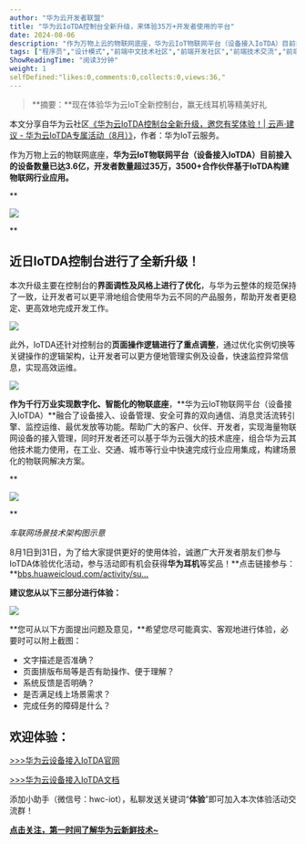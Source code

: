 ```yaml
---
author: "华为云开发者联盟"
title: "华为云IoTDA控制台全新升级，来体验35万+开发者使用的平台"
date: 2024-08-06
description: "作为万物上云的物联网底座，华为云IoT物联网平台（设备接入IoTDA）目前接入的设备数量已达36亿，开发者数量超过35万，3500+合作伙伴基于IoTDA构建物联网行业应用。"
tags: ["程序员","设计模式","前端中文技术社区","前端开发社区","前端技术交流","前端框架教程","JavaScript 学习资源","CSS 技巧与最佳实践","HTML5 最新动态","前端工程师职业发展","开源前端项目","前端技术趋势"]
ShowReadingTime: "阅读3分钟"
weight: 1
selfDefined:"likes:0,comments:0,collects:0,views:36,"
---
```

> \*\*摘要：\*\*现在体验华为云IoT全新控制台，赢无线耳机等精美好礼

本文分享自华为云社区[《华为云IoTDA控制台全新升级，邀您有奖体验！| 云声·建议 - 华为云IoTDA专属活动（8月）》](https://link.juejin.cn?target=https%3A%2F%2Fbbs.huaweicloud.com%2Fblogs%2F431951%3Futm_source%3D51cto%26utm_medium%3Dbbs-ex%26utm_campaign%3Dother%26utm_content%3Dcontent "https://bbs.huaweicloud.com/blogs/431951?utm_source=51cto&utm_medium=bbs-ex&utm_campaign=other&utm_content=content")，作者：华为IoT云服务。

作为万物上云的物联网底座，**华为云IoT物联网平台（设备接入IoTDA）目前接入的设备数量已达3.6亿，开发者数量超过35万，3500+合作伙伴基于IoTDA构建物联网行业应用。**

\*\*

![](/images/jueJin/ee04f993012347a.png)

\*\*

近日IoTDA控制台进行了全新升级！
------------------

本次升级主要在控制台的**界面调性及风格上进行了优化**，与华为云整体的规范保持了一致，让开发者可以更平滑地组合使用华为云不同的产品服务，帮助开发者更稳定、更高效地完成开发工作。

![](/images/jueJin/v2-ce05775e83ed.png)

此外，IoTDA还针对控制台的**页面操作逻辑进行了重点调整**，通过优化实例切换等关键操作的逻辑架构，让开发者可以更方便地管理实例及设备，快速监控异常信息，实现高效运维。

![](/images/jueJin/v2-99340baaf99b.png)

**作为千行万业实现数字化、智能化的物联底座**，\*\*华为云IoT物联网平台（设备接入IoTDA）\*\*融合了设备接入、设备管理、安全可靠的双向通信、消息灵活流转引擎、监控运维、最优发放等功能。帮助广大的客户、伙伴、开发者，实现海量物联网设备的接入管理，同时开发者还可以基于华为云强大的技术底座，组合华为云其他技术能力使用，在工业、交通、城市等行业中快速完成行业应用集成，构建场景化的物联网解决方案。

\*\*

![](/images/jueJin/v2-945b8fc00ef2.png)

\*\*

_车联网场景技术架构图示意_

8月1日到31日，为了给大家提供更好的使用体验，诚邀广大开发者朋友们参与IoTDA体验优化活动，参与活动即有机会获得**华为耳机**等奖品！\*\*点击链接参与：\*\*[bbs.huaweicloud.com/activity/su…](https://link.juejin.cn?target=https%3A%2F%2Fbbs.huaweicloud.com%2Factivity%2Fsuggestion.html "https://bbs.huaweicloud.com/activity/suggestion.html")

**建议您从以下三部分进行体验：**

![](/images/jueJin/v2-5079d509826e.png)

\*\*您可从以下方面提出问题及意见，\*\*希望您尽可能真实、客观地进行体验，必要时可以附上截图：

*   文字描述是否准确？
*   页面排版布局等是否有助操作、便于理解？
*   系统反馈是否明确？
*   是否满足线上场景需求？
*   完成任务的障碍是什么？

欢迎体验：
-----

[\>>>华为云设备接入IoTDA官网](https://link.juejin.cn?target=https%3A%2F%2Flink.zhihu.com%2F%3Ftarget%3Dhttps%253A%2F%2Fwww.huaweicloud.com%2Fproduct%2Fiothub.html "https://link.zhihu.com/?target=https%3A//www.huaweicloud.com/product/iothub.html")

[\>>>华为云设备接入IoTDA文档](https://link.juejin.cn?target=https%3A%2F%2Flink.zhihu.com%2F%3Ftarget%3Dhttps%253A%2F%2Fsupport.huaweicloud.com%2Fiothub%2Findex.html "https://link.zhihu.com/?target=https%3A//support.huaweicloud.com/iothub/index.html")

添加小助手（微信号：hwc-iot），私聊发送关键词“**体验**”即可加入本次体验活动交流群！

**[点击关注，第一时间了解华为云新鲜技术~](https://link.juejin.cn?target=https%3A%2F%2Fbbs.huaweicloud.com%2Fblogs%3Futm_source%3D51cto%26utm_medium%3Dbbs-ex%26utm_campaign%3Dother%26utm_content%3Dcontent "https://bbs.huaweicloud.com/blogs?utm_source=51cto&utm_medium=bbs-ex&utm_campaign=other&utm_content=content")**